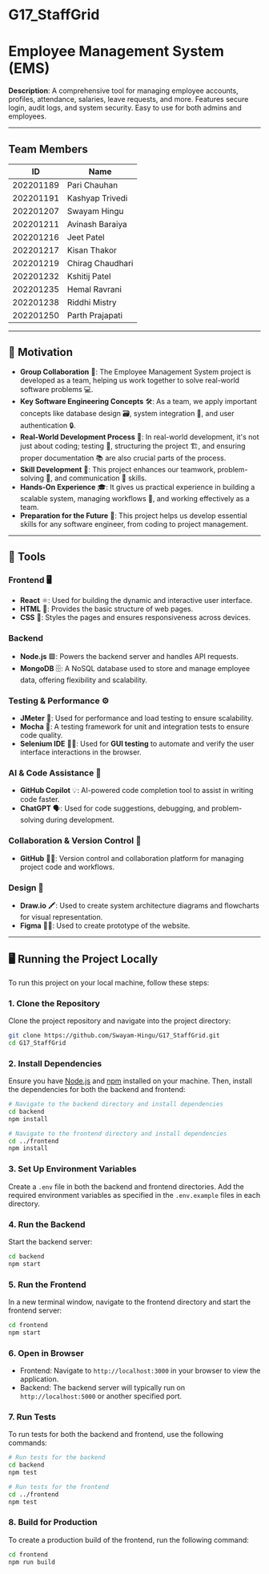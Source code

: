 # G17_StaffGrid

# Employee Management System (EMS)

**Description**: A comprehensive tool for managing employee accounts, profiles, attendance, salaries, leave requests, and more. Features secure login, audit logs, and system security. Easy to use for both admins and employees.

---

## Team Members

|    ID    | Name             |
| :-------: | ---------------- |
| 202201189 | Pari Chauhan     |
| 202201191 | Kashyap Trivedi  |
| 202201207 | Swayam Hingu     |
| 202201211 | Avinash Baraiya  |
| 202201216 | Jeet Patel       |
| 202201217 | Kisan Thakor     |
| 202201219 | Chirag Chaudhari |
| 202201232 | Kshitij Patel    |
| 202201235 | Hemal Ravrani    |
| 202201238 | Riddhi Mistry    |
| 202201250 | Parth Prajapati  |

---

## 🚀 Motivation

- **Group Collaboration** 👥: The Employee Management System project is developed as a team, helping us work together to solve real-world software problems 💻.
- **Key Software Engineering Concepts** 🛠️: As a team, we apply important concepts like database design 🗃️, system integration 🔗, and user authentication 🔒.
- **Real-World Development Process** 🧪: In real-world development, it's not just about coding; testing 🧪, structuring the project 🏗️, and ensuring proper documentation 📚 are also crucial parts of the process.
- **Skill Development** 🤝: This project enhances our teamwork, problem-solving 🧠, and communication 💬 skills.
- **Hands-On Experience** 🎓: It gives us practical experience in building a scalable system, managing workflows 🔄, and working effectively as a team.
- **Preparation for the Future** 🌟: This project helps us develop essential skills for any software engineer, from coding to project management.

---

## 🔧 Tools

### **Frontend** 🖥️
- **React** ⚛️: Used for building the dynamic and interactive user interface.
- **HTML** 📄: Provides the basic structure of web pages.
- **CSS** 🎨: Styles the pages and ensures responsiveness across devices.

### **Backend** 
- **Node.js** 🟩: Powers the backend server and handles API requests.
- **MongoDB** 🗄️: A NoSQL database used to store and manage employee data, offering flexibility and scalability.

### **Testing & Performance** ⚙️
- **JMeter** 🚀: Used for performance and load testing to ensure scalability.
- **Mocha** 🧪: A testing framework for unit and integration tests to ensure code quality.
- **Selenium IDE** 🧑‍💻: Used for **GUI testing** to automate and verify the user interface interactions in the browser.

### **AI & Code Assistance** 🤖
- **GitHub Copilot** 💡: AI-powered code completion tool to assist in writing code faster.
- **ChatGPT** 🗣️: Used for code suggestions, debugging, and problem-solving during development.

### **Collaboration & Version Control** 🔄
- **GitHub** 🧑‍💻: Version control and collaboration platform for managing project code and workflows.

### **Design** 🎨
- **Draw.io** 🖍️: Used to create system architecture diagrams and flowcharts for visual representation.
- **Figma** 🧑‍💻: Used to create prototype of the website.

---


## 🖥️ Running the Project Locally 

To run this project on your local machine, follow these steps:

### 1. Clone the Repository
Clone the project repository and navigate into the project directory:
```bash
git clone https://github.com/Swayam-Hingu/G17_StaffGrid.git
cd G17_StaffGrid
```

### 2. Install Dependencies
Ensure you have [Node.js](https://nodejs.org/) and [npm](https://www.npmjs.com/) installed on your machine. Then, install the dependencies for both the backend and frontend:

```bash
# Navigate to the backend directory and install dependencies
cd backend
npm install

# Navigate to the frontend directory and install dependencies
cd ../frontend
npm install
```

### 3. Set Up Environment Variables
Create a `.env` file in both the backend and frontend directories. Add the required environment variables as specified in the `.env.example` files in each directory.

### 4. Run the Backend
Start the backend server:
```bash
cd backend
npm start
```

### 5. Run the Frontend
In a new terminal window, navigate to the frontend directory and start the frontend server:
```bash
cd frontend
npm start
```

### 6. Open in Browser
- Frontend: Navigate to `http://localhost:3000` in your browser to view the application.
- Backend: The backend server will typically run on `http://localhost:5000` or another specified port.

### 7. Run Tests
To run tests for both the backend and frontend, use the following commands:

```bash
# Run tests for the backend
cd backend
npm test

# Run tests for the frontend
cd ../frontend
npm test
```

### 8. Build for Production
To create a production build of the frontend, run the following command:
```bash
cd frontend
npm run build
```
